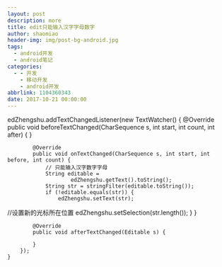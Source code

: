 ```yaml
---
layout: post
description: more
title: edit只能输入汉字字母数字
author: shaomiao
header-img: img/post-bg-android.jpg
tags:
  - android开发
  - android笔记
categories:
  - - 开发
    - 移动开发
    - android开发
abbrlink: 1104360343
date: 2017-10-21 00:00:00
---
```

edZhengshu.addTextChangedListener(new TextWatcher() {
            @Override
            public void beforeTextChanged(CharSequence s, int start, int count, int after) {
            }

            @Override
            public void onTextChanged(CharSequence s, int start, int before, int count) {
                // 只能输入汉字数字字母
                String editable =
                        edZhengshu.getText().toString();
                String str = stringFilter(editable.toString());
                if (!editable.equals(str)) {
                    edZhengshu.setText(str);
//设置新的光标所在位置
                    edZhengshu.setSelection(str.length());
                }
            }

            @Override
            public void afterTextChanged(Editable s) {

            }
        });
    }
